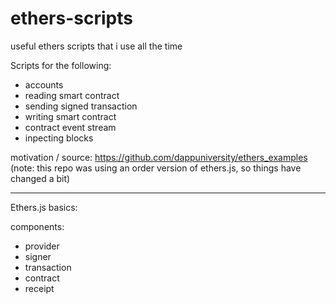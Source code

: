 # ethers-scripts

useful ethers scripts that i use all the time

Scripts for the following:

- accounts
- reading smart contract
- sending signed transaction
- writing smart contract
- contract event stream
- inpecting blocks

motivation / source:
https://github.com/dappuniversity/ethers_examples (note: this repo was using an order version of ethers.js, so things have changed a bit)

---

Ethers.js basics:

components:

- provider
- signer
- transaction
- contract
- receipt
